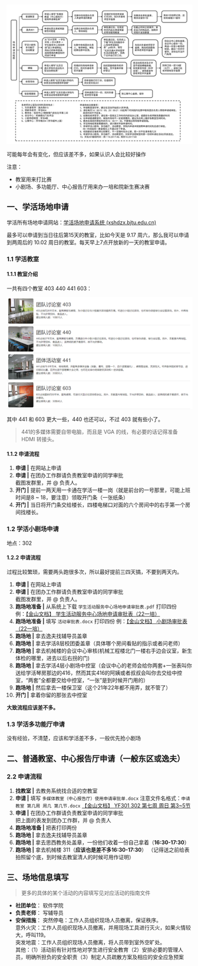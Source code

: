 ![场地申请指南-1.svg](images/场地申请指南-1.svg)

可能每年会有变化，但应该差不多，如果认识人会比较好操作

注意：

* 教室用来打比赛
* 小剧场、多功能厅、中心报告厅用来办一培和院新生赛决赛

## 一、学活场地申请

学活所有场地申请网站：[学活场地申请系统 (xshdzx.bjtu.edu.cn)](http://xshdzx.bjtu.edu.cn/hdzx_v4/)

最多可以申请到当日往后第15天的教室，比如今天是 9.17 周六，那么我可以申请到两周后的 10.02 周日的教室。每天早上7点开放新的一天的教室申请。

### 1.1 学活教室

#### 1.1.1 教室介绍

一共有四个教室 403 440 441 603：

![场地申请指南-2.png](images/场地申请指南-2.png)

其中 441 和 603 更大一些，440 也还可以，不过 403 就有些小了。

> 441的多媒体需要自带电脑，而且是 VGA 的线，有必要的话记得准备 HDMI 转接头。

#### 1.1.2 申请流程

1. **申请 |** 在网站上申请
2. **申请 |** 在团办工作群请负责教室申请的同学审批  
    截图发群里，并 @ 负责人。
3. **开门 |** 提前一两天用一卡通在学活一楼一岗（就是前台的一号那里，可能上班时间是8 ~ 18，要注意）领取开门条（一张纸条）
4. **开门 |** 当日将开门条交给楼长，四楼电梯口对面的六个房间中的右手第一个房间找楼长。

### 1.2 学活小剧场申请

地点：302

#### 1.2.2 申请流程

过程比较繁琐，需要两头跑很多次，所以最好提前三四天搞，不要到两天内。

1. **申请 |** 在网站上申请
2. **申请 |** 在团办工作群请负责教室申请的同学审批  
    截图发群里，并 @ 负责人。
3. **跑场地准备 |** 从系统上下载 `学生活动服务中心场地申请审批表.pdf` 打印四份  
    例：[【金山文档】 学生活动服务中心场地申请审批表（22一培）](https://kdocs.cn/l/ck53yIXDuymN)
4. **跑场地准备 |** 填写 `活动审批表.docx` 打印四份
    例：[【金山文档】 小剧场审批表（22一培）](https://kdocs.cn/l/ctvqImFO5EAF)
5. **跑场地 |** 拿去逸夫找辅导员盖章
6. **跑场地 |** 拿去学活8层校团委盖章（具体哪个房间看贴的指示或者问老师）
7. **跑场地 |** 拿去机械楼的会议中心审核(机械工程楼北门一楼右手边会议室，新生体检的哪里，进去以后右拐的门)
8. **跑场地 |** 拿去学活4层小剧场中控室（会议中心的老师会给你两套+一张表叫你送给学活琴房那边的416，然而其实416的阿姨或者叔叔会叫你去交给中控室，“两套”全都要交给中控室，“一张”是到时候开门用的）
9. **跑场地 |** 然后拿去一楼保卫室（这个21年22年都不用弄，就不管了）
10. **开门 |** 拿着你留的那张去中控室

**大致流程应该差不多。**

### 1.3 学活多功能厅申请

没有经验，不清楚，应该和学活差不多，一般优先抢小剧场

## 二、普通教室、中心报告厅申请（一般东区或逸夫）

### 2.2 申请流程

1. **找教室 |** 去教务系统找合适的空教室
2. **申请 |** 填写 `多媒体教室（中心报告厅）使用申请审批单.docx`
    注意文件名格式：`申请教室 第几周 周几 第几节.docx`
    [【金山文档】 YF301 302 第七周 周日 第3~5节 ](https://kdocs.cn/l/cmxQ5g0M6eAQ)
3. **申请 |** 在团办工作群请负责教室申请的同学审批  
    把上面的表发到团办工作群，并 @ 负责人
4. **跑场地准备 |** 把表打印两份
5. **跑场地 |** 拿去逸夫找辅导员盖章
6. **跑场地 |** 拿去思西教务处盖章，一份他们收着一份自己拿着（**16:30-17:30**）
7. **跑场地 |** 拿去机械楼 311（**应该也是差不多16:30-17:30**）
    （记得送之前给表拍照留个底，到时候去教室清人的时候可用作证明）

## 三、场地信息填写

> 更多的具体的某个活动的内容填写见对应活动的指南文件

- **社团单位**：
    软件学院
- **负责老师**：
    写辅导员
- **安保措施**：
    突然停电：工作人员组织现场人员撤离，保证秩序。  
    意外火灾：工作人员组织现场人员撤离，并用现场工具进行灭火，如果火情较大，呼叫119。  
    突发地震：工作人员组织现场人员撤离，将人员带到室外空旷处。  
    其他：（1）活动前有针对性地对学生进行安全教育（2）安排必要的管理人员，明确所担负的安全职责（3）制定人员疏散方案及相应的安全应急预案

‍
